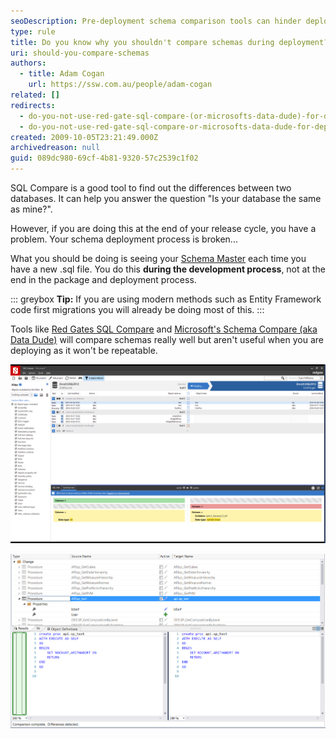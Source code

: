 ```yaml
---
seoDescription: Pre-deployment schema comparison tools can hinder deployment efficiency by making it a step at the end of your process.
type: rule
title: Do you know why you shouldn't compare schemas during deployment?
uri: should-you-compare-schemas
authors:
  - title: Adam Cogan
    url: https://ssw.com.au/people/adam-cogan
related: []
redirects:
  - do-you-not-use-red-gate-sql-compare-(or-microsofts-data-dude)-for-deployment-(because-they-are-a-step-at-the-end-of-your-process)
  - do-you-not-use-red-gate-sql-compare-or-microsofts-data-dude-for-deployment-because-they-are-a-step-at-the-end-of-your-process
created: 2009-10-05T23:21:49.000Z
archivedreason: null
guid: 089dc980-69cf-4b81-9320-57c2539c1f02
---
```


SQL Compare is a good tool to find out the differences between two databases. It can help you answer the question "Is your database the same as mine?".

However, if you are doing this at the end of your release cycle, you have a problem. Your schema deployment process is broken...

<!--endintro-->

What you should be doing is seeing your [Schema Master](/have-a-schema-master "Database Schema Master") each time you have a new .sql file. You do this **during the development process**, not at the end in the package and deployment process.

::: greybox
**Tip:** If you are using modern methods such as Entity Framework code first migrations you will already be doing most of this.
:::

Tools like [Red Gates SQL Compare](https://www.red-gate.com/products/sql-development/sql-compare/) and [Microsoft's Schema Compare (aka Data Dude)](https://docs.microsoft.com/en-us/sql/ssdt/how-to-use-schema-compare-to-compare-different-database-definitions?WT.mc_id=DP-MVP-33518) will compare schemas really well but aren't useful when you are deploying as it won't be repeatable.

![Figure: Using Red Gates SQL Compare](red-gate-sql-compare.png)

![Figure: Using Visual Studio SQL Schema Compare](microsoft-schema-compare.png)
